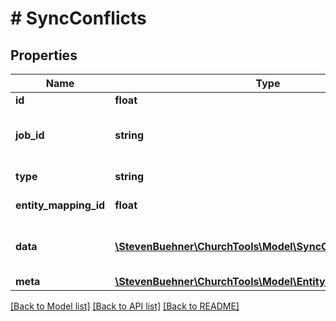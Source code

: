 # # SyncConflicts

## Properties

Name | Type | Description | Notes
------------ | ------------- | ------------- | -------------
**id** | **float** | Conflict Id | [optional]
**job_id** | **string** | Job Id, where conflict appeared | [optional]
**type** | **string** | Conflict Type | [optional]
**entity_mapping_id** | **float** | Entity Mapping Id | [optional]
**data** | [**\StevenBuehner\ChurchTools\Model\SyncConflictsDataInner[]**](SyncConflictsDataInner.md) | Array of relevant meta information | [optional]
**meta** | [**\StevenBuehner\ChurchTools\Model\EntityMetaData**](EntityMetaData.md) |  | [optional]

[[Back to Model list]](../../README.md#models) [[Back to API list]](../../README.md#endpoints) [[Back to README]](../../README.md)
